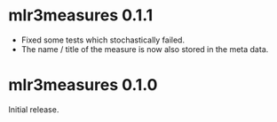 # mlr3measures 0.1.1

* Fixed some tests which stochastically failed.
* The name / title of the measure is now also stored in the meta data.

# mlr3measures 0.1.0

Initial release.
